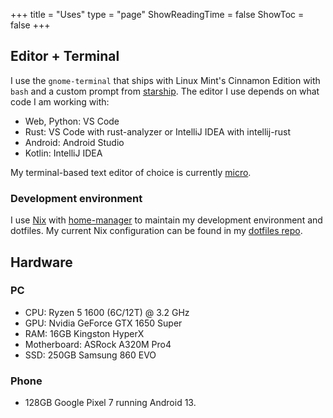 +++
title = "Uses"
type = "page"
ShowReadingTime = false
ShowToc = false
+++

## Editor + Terminal

I use the `gnome-terminal` that ships with Linux Mint's Cinnamon Edition with `bash` and a custom prompt from [starship](https://starship.rs). The editor I use depends on what code I am working with:

- Web, Python: VS Code
- Rust: VS Code with rust-analyzer or IntelliJ IDEA with intellij-rust
- Android: Android Studio
- Kotlin: IntelliJ IDEA

My terminal-based text editor of choice is currently [micro](https://micro-editor.com/).

### Development environment

I use [Nix](https://nixos.org/nix/) with [home-manager](https://github.com/nix-community/home-manager) to maintain my development environment and dotfiles. My current Nix configuration can be found in my [dotfiles repo](https://github.com/msfjarvis/dotfiles/blob/main/nixos/ryzenbox-configuration.nix).

## Hardware

### PC

- CPU: Ryzen 5 1600 (6C/12T) @ 3.2 GHz
- GPU: Nvidia GeForce GTX 1650 Super
- RAM: 16GB Kingston HyperX
- Motherboard: ASRock A320M Pro4
- SSD: 250GB Samsung 860 EVO

### Phone

- 128GB Google Pixel 7 running Android 13.

